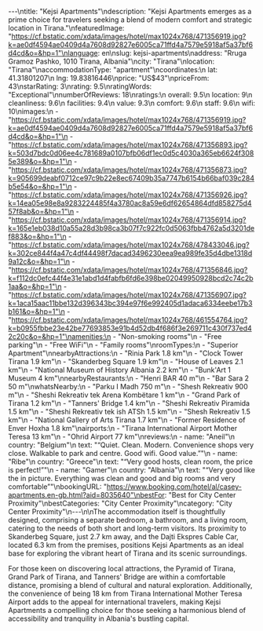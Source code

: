 ---\ntitle: "Kejsi Apartments"\ndescription: "Kejsi Apartments emerges as a prime choice for travelers seeking a blend of modern comfort and strategic location in Tirana."\nfeaturedImage: "https://cf.bstatic.com/xdata/images/hotel/max1024x768/471356919.jpg?k=ae0df4594ae0409d4a7608d92827e6005ca71ffd4a7579e5918af5a37bf6d4cd&o=&hp=1"\nlanguage: en\nslug: kejsi-apartments\naddress: "Rruga Gramoz Pashko, 1010 Tirana, Albania"\ncity: "Tirana"\nlocation: "Tirana"\naccommodationType: "apartment"\ncoordinates:\n  lat: 41.31801207\n  lng: 19.83816446\nprice: "US$43"\npriceFrom: 43\nstarRating: 3\nrating: 9.5\nratingWords: "Exceptional"\nnumberOfReviews: 18\nratings:\n  overall: 9.5\n  location: 9\n  cleanliness: 9.6\n  facilities: 9.4\n  value: 9.3\n  comfort: 9.6\n  staff: 9.6\n  wifi: 10\nimages:\n  - "https://cf.bstatic.com/xdata/images/hotel/max1024x768/471356919.jpg?k=ae0df4594ae0409d4a7608d92827e6005ca71ffd4a7579e5918af5a37bf6d4cd&o=&hp=1"\n  - "https://cf.bstatic.com/xdata/images/hotel/max1024x768/471356893.jpg?k=503d7bdc0d06ee4c781689a0107bfb06df1ec0d5c4030a365eb6624f3085e389&o=&hp=1"\n  - "https://cf.bstatic.com/xdata/images/hotel/max1024x768/471356873.jpg?k=905699deabf0712ce97c9b22e8ec67409b35a7747b6154b66baf039c284b5e54&o=&hp=1"\n  - "https://cf.bstatic.com/xdata/images/hotel/max1024x768/471356926.jpg?k=14ea05e98e8a9283224485f4a3780ac8a59e6df62654864dfd858275d457f8ab&o=&hp=1"\n  - "https://cf.bstatic.com/xdata/images/hotel/max1024x768/471356914.jpg?k=165e1eb038d10a55a28d3b98ca3b07f7c922fc0d5063fbb4762a5d3201def883&o=&hp=1"\n  - "https://cf.bstatic.com/xdata/images/hotel/max1024x768/478433046.jpg?k=302ce844f4a47c4df44498f7dacad3496230eea9ea989fe35d4dbe1318d9a12c&o=&hp=1"\n  - "https://cf.bstatic.com/xdata/images/hotel/max1024x768/471356846.jpg?k=f112dc0efc44f4e31e1abd1d4fabfb6fd6e398be02049950928bcd2c74c2b1aa&o=&hp=1"\n  - "https://cf.bstatic.com/xdata/images/hotel/max1024x768/471356907.jpg?k=1aca15aac11bbe132d396343bc394e97f6e992405d1adaca6334eebe17b3b161&o=&hp=1"\n  - "https://cf.bstatic.com/xdata/images/hotel/max1024x768/461554764.jpg?k=b0955fbbe23e42be77693853e91b4d52db4f686f3e269711c430f737ed42c20c&o=&hp=1"\namenities:\n  - "Non-smoking rooms"\n  - "Free parking"\n  - "Free WiFi"\n  - "Family rooms"\nroomTypes:\n  - "Superior Apartment"\nnearbyAttractions:\n  - "Rinia Park 1.8 km"\n  - "Clock Tower Tirana 1.9 km"\n  - "Skanderbeg Square 1.9 km"\n  - "House of Leaves 2.1 km"\n  - "National Museum of History Albania 2.2 km"\n  - "Bunk'Art 1 Museum 4 km"\nnearbyRestaurants:\n  - "Henri BAR 40 m"\n  - "Bar Sara 2 50 m"\nwhatsNearby:\n  - "Parku I Madh 750 m"\n  - "Shesh Rekreativ 900 m"\n  - "Sheshi Rekreativ tek Arena Kombëtare 1 km"\n  - "Grand Park of Tirana 1.2 km"\n  - "Tanners' Bridge 1.4 km"\n  - "Sheshi Rekreativ Piramida 1.5 km"\n  - "Sheshi Rekreativ tek ish ATSh 1.5 km"\n  - "Shesh Rekreativ 1.5 km"\n  - "National Gallery of Arts Tirana 1.7 km"\n  - "Former Residence of Enver Hoxha 1.8 km"\nairports:\n  - "Tirana International Airport Mother Teresa 13 km"\n  - "Ohrid Airport 77 km"\nreviews:\n  - name: "Aneil"\n    country: "Belgium"\n    text: "“Quiet. Clean. Modern. Convenience shops very close. Walkable to park and centre. Good wifi. Good value.”"\n  - name: "Ribe"\n    country: "Greece"\n    text: "“Very good hosts, clean room, the price is perfect!”"\n  - name: "Gamer"\n    country: "Albania"\n    text: "“Very good like the in picture. Everything was clean and good and big rooms and very comfortable”"\nbookingURL: "https://www.booking.com/hotel/al/casey-apartments.en-gb.html?aid=8035640"\nbestFor: "Best for City Center Proximity"\nbestCategories: "City Center Proximity"\ncategory: "City Center Proximity"\n---\n\nThe accommodation itself is thoughtfully designed, comprising a separate bedroom, a bathroom, and a living room, catering to the needs of both short and long-term visitors. Its proximity to Skanderbeg Square, just 2.7 km away, and the Dajti Ekspres Cable Car, located 6.3 km from the premises, positions Kejsi Apartments as an ideal base for exploring the vibrant heart of Tirana and its scenic surroundings.

For those keen on discovering local attractions, the Pyramid of Tirana, Grand Park of Tirana, and Tanners' Bridge are within a comfortable distance, promising a blend of cultural and natural exploration. Additionally, the convenience of being 18 km from Tirana International Mother Teresa Airport adds to the appeal for international travelers, making Kejsi Apartments a compelling choice for those seeking a harmonious blend of accessibility and tranquility in Albania's bustling capital.
